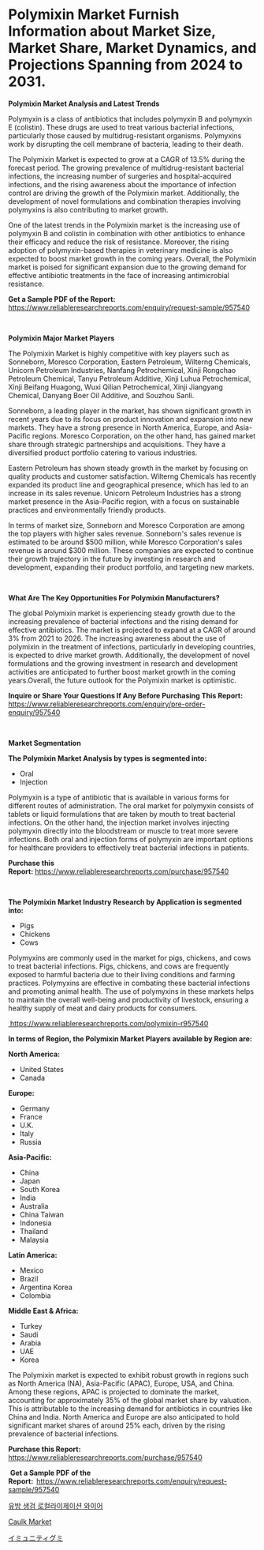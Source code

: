 <p><h1>Polymixin Market Furnish Information about Market Size, Market Share, Market Dynamics, and Projections Spanning from 2024 to 2031.</h1></p><p><strong>Polymixin Market Analysis and Latest Trends</strong></p>
<p><p>Polymyxin is a class of antibiotics that includes polymyxin B and polymyxin E (colistin). These drugs are used to treat various bacterial infections, particularly those caused by multidrug-resistant organisms. Polymyxins work by disrupting the cell membrane of bacteria, leading to their death.</p><p>The Polymixin Market is expected to grow at a CAGR of 13.5% during the forecast period. The growing prevalence of multidrug-resistant bacterial infections, the increasing number of surgeries and hospital-acquired infections, and the rising awareness about the importance of infection control are driving the growth of the Polymixin market. Additionally, the development of novel formulations and combination therapies involving polymyxins is also contributing to market growth.</p><p>One of the latest trends in the Polymixin market is the increasing use of polymyxin B and colistin in combination with other antibiotics to enhance their efficacy and reduce the risk of resistance. Moreover, the rising adoption of polymyxin-based therapies in veterinary medicine is also expected to boost market growth in the coming years. Overall, the Polymixin market is poised for significant expansion due to the growing demand for effective antibiotic treatments in the face of increasing antimicrobial resistance.</p></p>
<p><strong>Get a Sample PDF of the Report:&nbsp;</strong> <a href="https://www.reliableresearchreports.com/enquiry/request-sample/957540">https://www.reliableresearchreports.com/enquiry/request-sample/957540</a></p>
<p>&nbsp;</p>
<p><strong>Polymixin Major Market Players</strong></p>
<p><p>The Polymixin Market is highly competitive with key players such as Sonneborn, Moresco Corporation, Eastern Petroleum, Wilterng Chemicals, Unicorn Petroleum Industries, Nanfang Petrochemical, Xinji Rongchao Petroleum Chemical, Tanyu Petroleum Additive, Xinji Luhua Petrochemical, Xinji Beifang Huagong, Wuxi Qilian Petrochemical, Xinji Jiangyang Chemical, Danyang Boer Oil Additive, and Souzhou Sanli. </p><p>Sonneborn, a leading player in the market, has shown significant growth in recent years due to its focus on product innovation and expansion into new markets. They have a strong presence in North America, Europe, and Asia-Pacific regions. Moresco Corporation, on the other hand, has gained market share through strategic partnerships and acquisitions. They have a diversified product portfolio catering to various industries.</p><p>Eastern Petroleum has shown steady growth in the market by focusing on quality products and customer satisfaction. Wilterng Chemicals has recently expanded its product line and geographical presence, which has led to an increase in its sales revenue. Unicorn Petroleum Industries has a strong market presence in the Asia-Pacific region, with a focus on sustainable practices and environmentally friendly products.</p><p>In terms of market size, Sonneborn and Moresco Corporation are among the top players with higher sales revenue. Sonneborn's sales revenue is estimated to be around $500 million, while Moresco Corporation's sales revenue is around $300 million. These companies are expected to continue their growth trajectory in the future by investing in research and development, expanding their product portfolio, and targeting new markets.</p></p>
<p>&nbsp;</p>
<p><strong>What Are The Key Opportunities For Polymixin Manufacturers?</strong></p>
<p><p>The global Polymixin market is experiencing steady growth due to the increasing prevalence of bacterial infections and the rising demand for effective antibiotics. The market is projected to expand at a CAGR of around 3% from 2021 to 2026. The increasing awareness about the use of polymixin in the treatment of infections, particularly in developing countries, is expected to drive market growth. Additionally, the development of novel formulations and the growing investment in research and development activities are anticipated to further boost market growth in the coming years.Overall, the future outlook for the Polymixin market is optimistic.</p></p>
<p><strong>Inquire or Share Your Questions If Any Before Purchasing This Report:</strong> <a href="https://www.reliableresearchreports.com/enquiry/pre-order-enquiry/957540">https://www.reliableresearchreports.com/enquiry/pre-order-enquiry/957540</a></p>
<p>&nbsp;</p>
<p><strong>Market Segmentation</strong></p>
<p><strong>The Polymixin Market Analysis by types is segmented into:</strong></p>
<p><ul><li>Oral</li><li>Injection</li></ul></p>
<p><p>Polymyxin is a type of antibiotic that is available in various forms for different routes of administration. The oral market for polymyxin consists of tablets or liquid formulations that are taken by mouth to treat bacterial infections. On the other hand, the injection market involves injecting polymyxin directly into the bloodstream or muscle to treat more severe infections. Both oral and injection forms of polymyxin are important options for healthcare providers to effectively treat bacterial infections in patients.</p></p>
<p><strong>Purchase this Report:&nbsp;</strong><a href="https://www.reliableresearchreports.com/purchase/957540">https://www.reliableresearchreports.com/purchase/957540</a></p>
<p>&nbsp;</p>
<p><strong>The Polymixin Market Industry Research by Application is segmented into:</strong></p>
<p><ul><li>Pigs</li><li>Chickens</li><li>Cows</li></ul></p>
<p><p>Polymyxins are commonly used in the market for pigs, chickens, and cows to treat bacterial infections. Pigs, chickens, and cows are frequently exposed to harmful bacteria due to their living conditions and farming practices. Polymyxins are effective in combating these bacterial infections and promoting animal health. The use of polymyxins in these markets helps to maintain the overall well-being and productivity of livestock, ensuring a healthy supply of meat and dairy products for consumers.</p></p>
<p><a href="https://www.reliableresearchreports.com/polymixin-r957540">&nbsp;https://www.reliableresearchreports.com/polymixin-r957540</a></p>
<p><strong>In terms of Region, the Polymixin Market Players available by Region are:</strong></p>
<p>
    <p> <strong> North America: </strong>
        <ul>
            <li>United States</li>
            <li>Canada</li>
        </ul>
        </p> 
    <p> <strong> Europe: </strong>
        <ul>
            <li>Germany</li>
            <li>France</li>
            <li>U.K.</li>
            <li>Italy</li>
            <li>Russia</li>
        </ul>
        </p> 
    <p> <strong> Asia-Pacific: </strong>
        <ul>
            <li>China</li>
            <li>Japan</li>
            <li>South Korea</li>
            <li>India</li>
            <li>Australia</li>
            <li>China Taiwan</li>
            <li>Indonesia</li>
            <li>Thailand</li>
            <li>Malaysia</li>
        </ul>
        </p> 
    <p> <strong> Latin America: </strong>
        <ul>
            <li>Mexico</li>
            <li>Brazil</li>
            <li>Argentina Korea</li>
            <li>Colombia</li>
        </ul>
        </p> 
    <p> <strong> Middle East & Africa: </strong>
        <ul>
            <li>Turkey</li>
            <li>Saudi</li>
            <li>Arabia</li>
            <li>UAE</li>
            <li>Korea</li>
        </ul>
    </p>
    </p>
<p><p>The Polymixin market is expected to exhibit robust growth in regions such as North America (NA), Asia-Pacific (APAC), Europe, USA, and China. Among these regions, APAC is projected to dominate the market, accounting for approximately 35% of the global market share by valuation. This is attributable to the increasing demand for antibiotics in countries like China and India. North America and Europe are also anticipated to hold significant market shares of around 25% each, driven by the rising prevalence of bacterial infections.</p></p>
<p><strong>Purchase this Report: </strong><a href="https://www.reliableresearchreports.com/purchase/957540">https://www.reliableresearchreports.com/purchase/957540</a></p>
<p>&nbsp;<strong>Get a Sample PDF of the Report:&nbsp;&nbsp;</strong><a href="https://www.reliableresearchreports.com/enquiry/request-sample/957540">https://www.reliableresearchreports.com/enquiry/request-sample/957540</a></p>
<p><strong></strong></p>
<p><p><a href="https://medium.com/@constantinvon/%EA%B8%80%EB%A1%9C%EB%B2%8C-%EC%9C%A0%EB%B0%A9-%EC%A1%B0%EC%A7%81-%EA%B2%80%EC%B6%9C-%EC%99%80%EC%9D%B4%EC%96%B4-%EC%8B%9C%EC%9E%A5-%EB%B2%94%EC%9C%84%EC%9D%98-%EC%8B%AC%EC%B8%B5-%EB%B6%84%EC%84%9D-%EB%B0%8F-2024%EB%85%84%EB%B6%80%ED%84%B0-2031%EB%85%84%EA%B9%8C%EC%A7%80-%EC%98%88%EC%B8%A1%EB%90%9C-%EB%B9%A0%EB%A5%B4%EA%B2%8C-%EC%84%B1%EC%9E%A5%ED%95%98%EB%8A%94-cagr-2f89caa22aba">유방 생검 로컬라이제이션 와이어</a></p><p><a href="https://github.com/goodweq44/Market-Research-Report-List-1/blob/main/caulk-market.md">Caulk Market</a></p><p><a href="https://medium.com/@rodhoppe07/2024%E5%B9%B4%E3%81%8B%E3%82%892031%E5%B9%B4%E3%81%BE%E3%81%A7%E3%81%AE%E5%85%8D%E7%96%AB%E3%82%B0%E3%83%9F%E5%B8%82%E5%A0%B4%E3%81%AE%E6%88%90%E9%95%B7%E8%A6%8B%E9%80%9A%E3%81%97%E3%81%AF-%E5%B8%82%E5%A0%B4%E3%81%AE%E3%83%88%E3%83%AC%E3%83%B3%E3%83%89%E5%88%86%E6%9E%90-%E3%82%A2%E3%83%97%E3%83%AA%E3%82%B1%E3%83%BC%E3%82%B7%E3%83%A7%E3%83%B3-%E5%9C%B0%E5%9F%9F%E5%88%A5%E3%81%AE%E8%A6%8B%E9%80%9A%E3%81%97%E3%82%84%E5%8F%8E%E7%9B%8A%E3%81%AA%E3%81%A9-%E3%81%AE%E5%B9%B4%E9%96%93%E6%88%90%E9%95%B7%E7%8E%87%E3%81%A7%E6%8E%A8%E9%80%B2%E3%81%95%E3%82%8C%E3%81%A6%E3%81%84%E3%81%BE%E3%81%99-50f4ae4654c8">イミュニティグミ</a></p></p>
